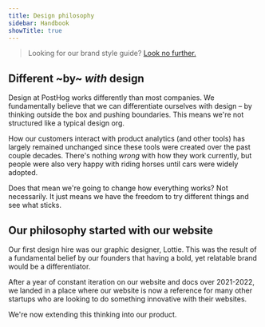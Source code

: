 ```yaml
---
title: Design philosophy
sidebar: Handbook
showTitle: true
---
```


> Looking for our brand style guide? [Look no further.](/handbook/company/branding)

## Different ~by~ _with_ design

Design at PostHog works differently than most companies. We fundamentally believe that we can differentiate ourselves with design – by thinking outside the box and pushing boundaries. This means we're not structured like a typical design org.

How our customers interact with product analytics (and other tools) has largely remained unchanged since these tools were created over the past couple decades. There's nothing _wrong_ with how they work currently, but people were also very happy with riding horses until cars were widely adopted.

Does that mean we're going to change how everything works? Not necessarily. It just means we have the freedom to try different things and see what sticks.

## Our philosophy started with our website

Our first design hire was our graphic designer, Lottie. This was the result of a fundamental belief by our founders that having a bold, yet relatable brand would be a differentiator.

After a year of constant iteration on our website and docs over 2021-2022, we landed in a place where our website is now a reference for many other startups who are looking to do something innovative with their websites.

We're now extending this thinking into our product.


